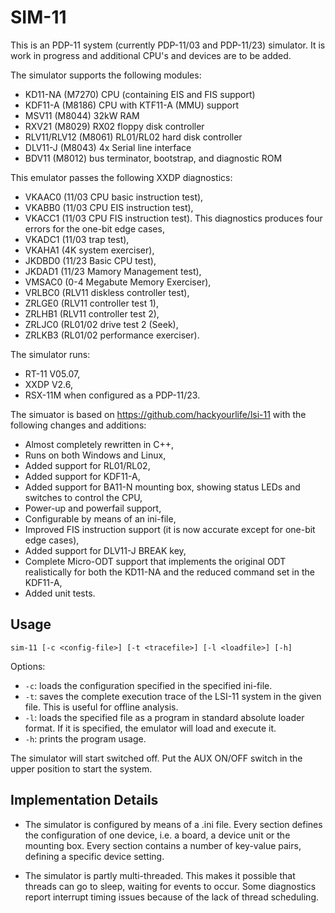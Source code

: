 SIM-11
======

This is an PDP-11 system (currently PDP-11/03 and PDP-11/23) simulator.
It is work in progress and additional CPU's and devices are to be added.

The simulator supports the following modules:
- KD11-NA (M7270) CPU (containing EIS and FIS support)
- KDF11-A (M8186) CPU with KTF11-A (MMU) support
- MSV11 (M8044) 32kW RAM
- RXV21 (M8029) RX02 floppy disk controller
- RLV11/RLV12 (M8061) RL01/RL02 hard disk controller
- DLV11-J (M8043) 4x Serial line interface
- BDV11 (M8012) bus terminator, bootstrap, and diagnostic ROM

This emulator passes the following XXDP diagnostics:
- VKAAC0 (11/03 CPU basic instruction test),
- VKABB0 (11/03 CPU EIS instruction test),
- VKACC1 (11/03 CPU FIS instruction test).
  This diagnostics produces four errors for the one-bit edge cases,
- VKADC1 (11/03 trap test),
- VKAHA1 (4K system exerciser),
- JKDBD0 (11/23 Basic CPU test),
- JKDAD1 (11/23 Mamory Management test),
- VMSAC0 (0-4 Megabute Memory Exerciser),
- VRLBC0 (RLV11 diskless controller test),
- ZRLGE0 (RLV11 controller test 1),
- ZRLHB1 (RLV11 controller test 2),
- ZRLJC0 (RL01/02 drive test 2 (Seek),
- ZRLKB3 (RL01/02 performance exerciser).

The simulator runs:
- RT-11 V05.07,
- XXDP V2.6,
- RSX-11M when configured as a PDP-11/23.

The simuator is based on https://github.com/hackyourlife/lsi-11
with the following changes and additions:

- Almost completely rewritten in C++,
- Runs on both Windows and Linux,
- Added support for RL01/RL02,
- Added support for KDF11-A,
- Added support for BA11-N mounting box, showing status LEDs and switches
  to control the CPU,
- Power-up and powerfail support,
- Configurable by means of an ini-file,
- Improved FIS instruction support (it is now accurate except for one-bit
  edge cases),
- Added support for DLV11-J BREAK key,
- Complete Micro-ODT support that implements the original ODT realistically
  for both the KD11-NA and the reduced command set in the KDF11-A,
- Added unit tests.

Usage
-----

```
sim-11 [-c <config-file>] [-t <tracefile>] [-l <loadfile>] [-h]
```

Options:
- `-c`: loads the configuration specified in the specified ini-file.
- `-t`: saves the complete execution trace of the LSI-11 system in the
        given file. This is useful for offline analysis.
- `-l`: loads the specified file as a program in standard absolute loader
        format. If it is specified, the emulator will load and execute it.
- `-h`: prints the program usage.

The simulator will start switched off. Put the AUX ON/OFF switch in the upper position
to start the system.

Implementation Details
----------------------

- The simulator is configured by means of a .ini file. Every section defines the
  configuration of one device, i.e. a board, a device unit or the mounting box.
  Every section contains a number of key-value pairs, defining a specific
  device setting.

- The simulator is partly multi-threaded. This makes it possible that threads
  can go to sleep, waiting for events to occur. Some diagnostics report
  interrupt timing issues because of the lack of thread scheduling.
 